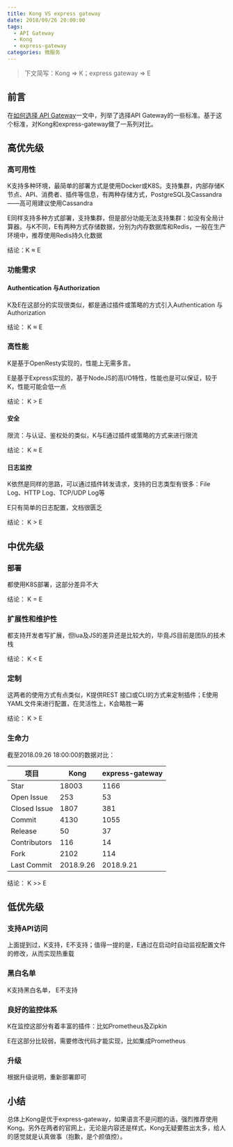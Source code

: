 ```yaml
---
title: Kong VS express gateway
date: 2018/09/26 20:00:00
tags:
  - API Gateway
  - Kong
  - express-gateway
categories: 微服务
---
```


> 下文简写：Kong => K；express gateway => E
## 前言
在[如何选择 API Gateway](/posts/how_to_select_api_gateway)一文中，列举了选择API Gateway的一些标准。基于这个标准，对Kong和express-gateway做了一系列对比。

## 高优先级

### 高可用性

K支持多种环境，最简单的部署方式是使用Docker或K8S。支持集群，内部存储K节点、API、消费者、插件等信息，有两种存储方式，PostgreSQL及Cassandra——高可用建议使用Cassandra

<!-- more -->

E同样支持多种方式部署，支持集群，但是部分功能无法支持集群：如没有全局计算器。与K不同，E有两种方式存储数据，分别为内存数据库和Redis，一般在生产环境中，推荐使用Redis持久化数据

结论：K ≈ E

### 功能需求

#### Authentication 与Authorization

K及E在这部分的实现很类似，都是通过插件或策略的方式引入Authentication 与 Authorization

结论： K ≈ E

### 高性能

K是基于OpenResty实现的，性能上无需多言。

E是基于Express实现的，基于NodeJS的高I/O特性，性能也是可以保证，较于K，性能可能会低一点

结论： K > E

#### 安全

限流：与认证、鉴权处的类似，K与E通过插件或策略的方式来进行限流

结论： K ≈ E

#### 日志监控

K依然是同样的思路，可以通过插件转发请求，支持的日志类型有很多：File Log、HTTP Log、TCP/UDP Log等

E只有简单的日志配置，文档很匮乏

结论： K > E

## 中优先级

### 部署

都使用K8S部署，这部分差异不大

结论： K = E

### 扩展性和维护性

都支持开发者写扩展，但lua及JS的差异还是比较大的，毕竟JS目前是团队的技术栈

结论： K < E

### 定制

这两者的使用方式有点类似，K提供REST 接口或CLI的方式来定制插件；E使用YAML文件来进行配置，在灵活性上，K会略胜一筹

结论： K > E

### 生命力

截至2018.09.26 18:00:00的数据对比：

| 项目         | Kong      | express-gateway |
| ------------ | --------- | --------------- |
| Star         | 18003     | 1166            |
| Open Issue   | 253       | 53              |
| Closed Issue | 1807      | 381             |
| Commit       | 4130      | 1055            |
| Release      | 50        | 37              |
| Contributors | 116       | 14              |
| Fork         | 2102      | 114             |
| Last Commit  | 2018.9.26 | 2018.9.21       |

结论： K >> E

## 低优先级

### 支持API访问

上面提到过，K支持，E不支持；值得一提的是，E通过在启动时自动监视配置文件的修改，从而实现热重载

### 黑白名单

K支持黑白名单， E不支持

### 良好的监控体系

K在监控这部分有着丰富的插件：比如Prometheus及Zipkin

E在这部分比较弱，需要修改代码才能实现，比如集成Prometheus

### 升级

根据升级说明，重新部署即可

## 小结

总体上Kong是优于express-gateway，如果语言不是问题的话，强烈推荐使用Kong。另外在两者的官网上，无论是内容还是样式，Kong无疑要胜出太多，给人的感觉就是认真做事（抱歉，是个颜值控）。